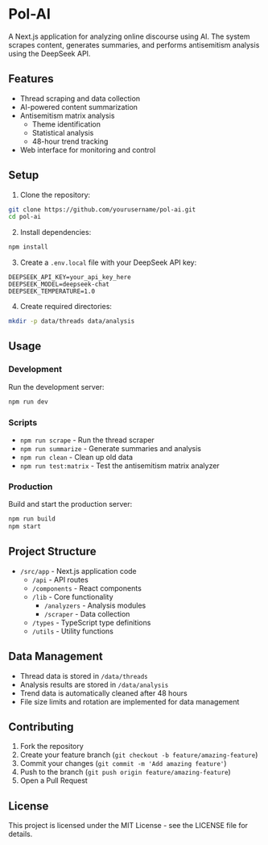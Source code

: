 # Pol-AI

A Next.js application for analyzing online discourse using AI. The system scrapes content, generates summaries, and performs antisemitism analysis using the DeepSeek API.

## Features

- Thread scraping and data collection
- AI-powered content summarization
- Antisemitism matrix analysis
  - Theme identification
  - Statistical analysis
  - 48-hour trend tracking
- Web interface for monitoring and control

## Setup

1. Clone the repository:
```bash
git clone https://github.com/yourusername/pol-ai.git
cd pol-ai
```

2. Install dependencies:
```bash
npm install
```

3. Create a `.env.local` file with your DeepSeek API key:
```env
DEEPSEEK_API_KEY=your_api_key_here
DEEPSEEK_MODEL=deepseek-chat
DEEPSEEK_TEMPERATURE=1.0
```

4. Create required directories:
```bash
mkdir -p data/threads data/analysis
```

## Usage

### Development

Run the development server:
```bash
npm run dev
```

### Scripts

- `npm run scrape` - Run the thread scraper
- `npm run summarize` - Generate summaries and analysis
- `npm run clean` - Clean up old data
- `npm run test:matrix` - Test the antisemitism matrix analyzer

### Production

Build and start the production server:
```bash
npm run build
npm start
```

## Project Structure

- `/src/app` - Next.js application code
  - `/api` - API routes
  - `/components` - React components
  - `/lib` - Core functionality
    - `/analyzers` - Analysis modules
    - `/scraper` - Data collection
  - `/types` - TypeScript type definitions
  - `/utils` - Utility functions

## Data Management

- Thread data is stored in `/data/threads`
- Analysis results are stored in `/data/analysis`
- Trend data is automatically cleaned after 48 hours
- File size limits and rotation are implemented for data management

## Contributing

1. Fork the repository
2. Create your feature branch (`git checkout -b feature/amazing-feature`)
3. Commit your changes (`git commit -m 'Add amazing feature'`)
4. Push to the branch (`git push origin feature/amazing-feature`)
5. Open a Pull Request

## License

This project is licensed under the MIT License - see the LICENSE file for details.
